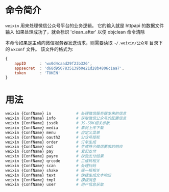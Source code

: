 # 命令简介 

`weixin` 用来处理微信公众号平台的业务逻辑。
它的输入就是 httpapi 的数据文件输入
如果处理成功了，就会标识 'clean_after' 以便 objclean 命令清除

本命令如果是主动向微信服务器发送请求，则需要读取 `~/.weixin/公众号` 目录下的 `wxconf` 文件。
该文件的格式为:

```js
{
    appID      : 'wx0d4caad29f23b326',
    appsecret  : 'd68d9507835139b0e21d28b4806c1aa7',
    token      : 'TOKEN'
}
```

# 用法

```bash
weixin {ConfName} in           # 处理微信服务器发来的信息
weixin {ConfName} info         # 获取微信公众号的配置信息
weixin {ConfName} jssdk        # JS-SDK相关参数
weixin {ConfName} media        # 素材上传下载
weixin {ConfName} menu         # 自定义菜单
weixin {ConfName} oauth2       # 公众号授权
weixin {ConfName} order        # 订单生成
weixin {ConfName} out          # 生成符合微信要求的响应
weixin {ConfName} pay          # 发起支付
weixin {ConfName} payre        # 校验支付结果
weixin {ConfName} qrcode       # 二维码相关
weixin {ConfName} scan         # 处理扫码
weixin {ConfName} shake        # 摇一摇相关
weixin {ConfName} text         # 快捷生成文本响应
weixin {ConfName} tmpl         # 模板消息
weixin {ConfName} user         # 用户信息获取
```